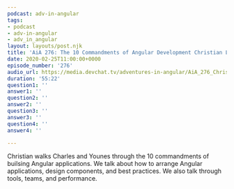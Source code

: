 ```yaml
---
podcast: adv-in-angular
tags:
- podcast
- adv-in-angular
- adv_in_angular
layout: layouts/post.njk
title: 'AiA 276: The 10 Commandments of Angular Development Christian Lüdemann'
date: 2020-02-25T11:00:00+0000
episode_number: '276'
audio_url: https://media.devchat.tv/adventures-in-angular/AiA_276_Christian_Ludemann.mp3
duration: '55:22'
question1: ''
answer1: ''
question2: ''
answer2: ''
question3: ''
answer3: ''
question4: ''
answer4: ''

---
```

Christian walks Charles and Younes through the 10 commandments of builsing Angular applications. We talk about how to arrange Angular applications, design components, and best practices. We also talk through tools, teams, and performance.